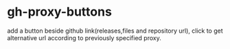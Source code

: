 # gh-proxy-buttons
 add a button beside github link(releases,files and repository url), click to get alternative url according to previously specified proxy.
